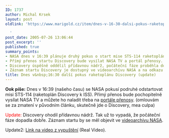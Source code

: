 ```yaml
---
ID: 1737
author: Michal Krsek
layout: post
oldlink: 'https://www.marigold.cz/item/dnes-v-16-30-dalsi-pokus-raketoplanu-discovery-update

  '
post_date: 2005-07-26 13:06:44
post_excerpt: ''
published: true
summary_points:
- NASA dnes v 16:39 plánuje druhý pokus o start mise STS-114 raketoplánu Discovery.
- Přímý přenos startu Discovery bude vysílat NASA TV a portál přenosy.
- Discovery úspěšně oddělil přídavnou nádrž, počáteční fáze proběhla dobře.
- Záznam startu Discovery je dostupný ve videoarchívu NASA a na odkazu.
title: Dnes v&nbsp;16:30 další pokus raketoplánu Discovery (update)
---
```


<p><b>Ook píše:</b> Dnes v 16:39 (našeho času) se NASA
pokusí podruhé odstartovat misi STS-114 (raketoplán Discovery k ISS).
Přímý přenos bude pochopitelně vysílat NASA TV a můžete ho naladit
třeba na <a href="http://prenosy.cesnet.cz/" >portále přenosy</a>. (omlouvám se za zmatení v původním článku, skutečně jde o Discovery, mea culpa)</p>

<p><span style="color: rgb(255, 0, 0);">Update:</span> Discovery ohodil přídavnou nádrž. Tak už to vypadá, že počáteční fáze dopadla dobře. Záznam startu by se měl objevit ve <a href="http://www.nasa.gov/returntoflight/launch/event-STS-114.html">videoarchívu NASA</a>. </p>

<p>Update2: <a href="http://www-pao.ksc.nasa.gov/kscpao/videos/metafiles/ksc_072605_rtf_launch.ram">Link na video z vypuštění</a> (Real Video).</p>